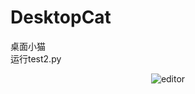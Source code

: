# DesktopCat
桌面小猫  
运行test2.py  
 <p align="center">
 <img align="center" alt="editor" src="https://github.com/qwertyinsomnia/DesktopCat/tree/main/Src/CatSpriteWapTail.gif" />
 </p>

